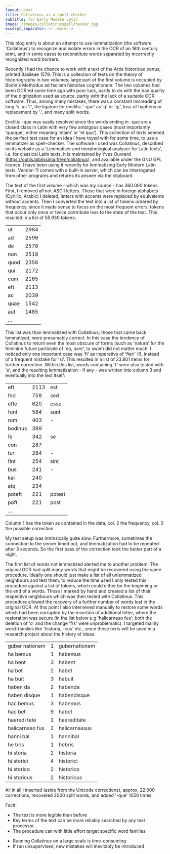 ```yaml
---
layout: post
title: Collatinus as a spell-checker 
subtitle: for Early Modern Latin
image: /images/collatinusspellchecker.jpg
excerpt_separator: <!--more-->
---
```

This blog entry is about an attempt to use lemmatization (the software 'Collatinus') to recognize and isolate errors in the OCR of an 16th century print, and in some cases to reconstitute words  separated by incorrectly recognized word borders.
<!--more-->

Recently I had the chance to work with a text of the Artis historicae penus, printed Basileae 1579. This is a collection of texts on the theory of historiography in two volumes; large part of the first volume is occupied by Bodin's Methodus ad facilem historiae cognitionem. The two volumes had been OCR'ed some time ago with poor luck, partly to do with the bad quality of the digitization used as source, partly with the lack of a suitable OCR software. Thus, among many mistakes, there was a constant misreading of long 's' as 'f', the ligature for enclitic '-que' as 'q' or 'q;', loss of hyphens or replacement by '.', and many split words.

Enclitic -que was easily resolved since the words ending in -que are a closed class in Latin with very few ambigous cases (most importantly 'quoque', either meaning 'etiam' or 'et quo'). This collection of texts seemed the perfect test case for an idea I have toyed with for some time, to use a lemmatizer as spell-checker. The software I used was Collatinus, described on its website as a 'Lemmatiser and morphological analyser for Latin texts', i.e. for classical Latin texts. It is maintained by Yves Ouvrard (https://outils.biblissima.fr/en/collatinus), and available under the GNU GPL licence. I have been using it recently for lemmatizing Early Modern Latin texts. Version 11 comes with a built-in server, which can be interrogated from other programs and returns its answer via the clipboard.

The text of the first volume - which was my source - has 360.000 tokens. First, I removed all not-ASCII letters. Those that were in foreign alphabets (Cyrillic, Arabic) I deleted, letters with accents were replaced by equivalents without accents. Then I converted the text into a list of tokens ordered by frequency, since it made sense to focus on the most frequent errors; tokens that occur only once or twice contribute less to the state of the text. This resulted in a list of 55.930 tokens:

<DIV align="center">
<TABLE>
<TR><TD align="left">ut</TD><TD  align="left">2984</TD></TR>
<TR><TD align="left">ad</TD><TD  align="left">2596</TD></TR>
<TR><TD align="left">de</TD><TD  align="left">2578</TD></TR>
<TR><TD  align="left">non</TD><TD  align="left">2518</TD></TR>
<TR><TD  align="left">quod</TD><TD  align="left">2356</TD></TR>
<TR><TD  align="left">qui</TD><TD  align="left">2172</TD></TR>
<TR><TD  align="left">cum</TD><TD  align="left">2165</TD></TR>
<TR><TD  align="left">eft</TD><TD  align="left">2113</TD></TR>
<TR><TD  align="left">ac</TD><TD  align="left">2039</TD></TR>
<TR><TD  align="left">quae</TD><TD  align="left">1542</TD></TR>
<TR><TD  align="left">aut</TD><TD  align="left">1485</TD></TR>
<TR><TD  align="left">...</TD><TD  align="left"> </TD></TD>
</TABLE>
</DIV>

This list was than lemmatized with Collatinus; those that came back lemmatized, were presumably correct. In this case the tendency of Collatinus to return even the most obscure of forms (such as 'natura' for the feminine future participle of 'no, nare', to swim) did not matter much. I noticed only one important case was 'fi' as imperative of 'fieri' (!), instead of a frequent mistake for 'si'. This resulted in a list of 23.801 items for further correction. Within this list, words containing 'f' were also tested with 's', and the resulting lemmatization - if any - was written into column 3 and eventually into the text itself: 

<DIV align="center">
<TABLE>
<TR><TD  align="left">eft</TD><TD  align="left">2113</TD><TD  align="left">est</TD></TR>
<TR><TD  align="left">fed</TD><TD  align="left">758</TD><TD  align="left">sed</TD></TR>
<TR><TD  align="left">effe</TD><TD  align="left">620</TD><TD  align="left">esse</TD></TR>
<TR><TD  align="left">funt</TD><TD  align="left">584</TD><TD  align="left">sunt</TD></TR>
<TR><TD  align="left">rum</TD><TD  align="left">403</TD><TD  align="left">-</TD></TR>
<TR><TD  align="left">bodinus</TD><TD  align="left">399</TD><TD  align="left"></TD></TR>
<TR><TD  align="left">fe</TD><TD  align="left">342</TD><TD  align="left">se</TD></TR>
<TR><TD  align="left">con</TD><TD  align="left">287</TD><TD  align="left"></TD></TR>
<TR><TD  align="left">tur</TD><TD  align="left">284</TD><TD  align="left">-</TD></TR>
<TR><TD  align="left">fint</TD><TD  align="left">254</TD><TD  align="left">sint</TD></TR>
<TR><TD  align="left">bus</TD><TD  align="left">241</TD><TD  align="left">-</TD></TR>
<TR><TD  align="left">kai</TD><TD  align="left">240</TD><TD  align="left"></TD></TR>
<TR><TD  align="left">atq</TD><TD  align="left">234</TD><TD  align="left"></TD></TR>
<TR><TD  align="left">poteft</TD><TD  align="left">221</TD><TD  align="left">potest</TD></TR>
<TR><TD  align="left">poft</TD><TD  align="left">221</TD><TD  align="left">post</TD></TR>
<TR><TD  align="left">...</TD></TR>
</TABLE>
</DIV>

Column 1 has the token as contained in the data, col. 2 the frequency, col. 3 the possible correction

My test setup was intrinsically quite slow. Furthermore, sometimes the connection to the server timed out, and lemmatization had to be repeated after 3 seconds. So the first pass of the correction took the better part of a night.

The first list of words not lemmatized alerted me to another problem: The original OCR had split many words that might be recovered using the same procedure. Ideally one should just make a list of all unlemmatized neighbours and test them; to reduce the time used I only tested this procedure against a list of tokens, which could either be the beginning or the end of a words. These I marked by hand and created a list of their respective neighbours which was then tested with Collatinus. This procedure allowed the recovery of a further number of words lost in the original OCR. At this point I also intervened manually to restore some words which had been corrupted by the insertion of additional letter, where the restoration was secure (in the list below e.g 'halicarnaso fus'; both the deletion of 'o' and the change 'f/s' were unproblematic). I targeted mainly word-families like 'historia, -cus' etc., since these texts will be used in a research project about the history of ideas.

<DIV align="center">
<TABLE>
<TR><TD  align="left"> guber nationem</TD><TD  align="left">1</TD><TD  align="left">gubernationem</TD></TR>
<TR><TD  align="left"> ha bemus</TD><TD  align="left">1</TD><TD  align="left">habemus</TD></TR>
<TR><TD  align="left"> ha bent</TD><TD  align="left">3</TD><TD  align="left">habent</TD></TR>
<TR><TD  align="left"> ha bet</TD><TD  align="left">2</TD><TD  align="left">habet</TD></TR>
<TR><TD  align="left"> ha buit</TD><TD  align="left">3</TD><TD  align="left">habuit</TD></TR>
<TR><TD  align="left"> haben da</TD><TD  align="left">2</TD><TD  align="left">habenda</TD></TR>
<TR><TD  align="left"> haben disque</TD><TD  align="left">1</TD><TD  align="left">habendisque</TD></TR>
<TR><TD  align="left"> hac bemus</TD><TD  align="left">3</TD><TD  align="left">habemus</TD></TR>
<TR><TD  align="left"> hac bet</TD><TD  align="left">9</TD><TD  align="left">habet</TD></TR>
<TR><TD  align="left"> haeredi tate</TD><TD  align="left">1</TD><TD  align="left">haereditate</TD></TR>
<TR><TD  align="left"> halicarnaso fus</TD><TD  align="left">2</TD><TD  align="left">halicarnassus</TD></TR>
<TR><TD  align="left"> hanni bal</TD><TD  align="left">1</TD><TD  align="left">hannibal</TD></TR>
<TR><TD  align="left"> he bris</TD><TD  align="left">1</TD><TD  align="left">hebris</TD></TR>
<TR><TD  align="left"> hi storia</TD><TD  align="left">2</TD><TD  align="left">historia</TD></TR>
<TR><TD  align="left"> hi storici</TD><TD  align="left">4</TD><TD  align="left">historici</TD></TR>
<TR><TD  align="left"> hi storico</TD><TD  align="left">2</TD><TD  align="left">historico</TD></TR>
<TR><TD  align="left"> hi storicus</TD><TD  align="left">2</TD><TD  align="left">historicus</TD></TR>
</TABLE>
</DIV>

All in all I inserted (aside from the Unicode corrections), approx. 22.000 corrections, recovered 2000 split words, and added '-que' 1050 times.

Facit: 
+ The text is more legible than before
+ Key terms of the text can be more reliably searched by any text processor
+ The procedure can with little effort target specific word families
- Running Collatinus on a large scale is time-consuming
- If run unsupervised, new mistakes will inevitably be introduced

